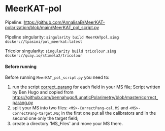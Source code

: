 # MeerKAT-pol

Pipeline:
https://github.com/AnnalisaB/MeerKAT-polarization/blob/main/MeerKAT_pol_script.py

Pipeline singularity: `singularity build MeerKATpol.simg docker://tpasini/pol_meerkat:latest`

Tricolor singularity: `singularity build tricolour.simg docker://quay.io/stimela2/tricolour`


#### Before running

Before running `MeerKAT_pol_script.py` you need to:
  1. run the script [correct_parang](https://github.com/bennahugo/LunaticPolarimetry/blob/master/correct_parang.py) for each field in your MS file; Script written by Ben Hugo and copied from  https://github.com/bennahugo/LunaticPolarimetry/blob/master/correct_parang.py
  2. split your MS into two files: `<MS>-CorrectPang-cal.MS` and `<MS>-CorrectPang-target.MS`; in the first one put all the calibrators and in the second one only the target field;
  3. create a directory 'MS_Files' and move your MS there.
